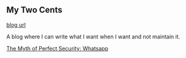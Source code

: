 ## My Two Cents

[blog url](https://ikouchiha47.github.io/two-cents)

A blog where I can write what I want when I want and not maintain it.

[The Myth of Perfect Security: Whatsapp](pages/episode_1.md)
